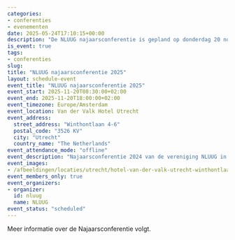 ```yaml
---
categories:
- conferenties
- evenementen
date: 2025-05-24T17:10:15+00:00
description: "De NLUUG najaarsconferentie is gepland op donderdag 20 november 2025 in het Van der Valk Hotel Utrecht."
is_event: true
tags:
- conferenties
slug:
title: "NLUUG najaarsconferentie 2025"
layout: schedule-event
event_title: "NLUUG najaarsconferentie 2025"
event_start: 2025-11-20T08:30:00+02:00
event_end: 2025-11-20T18:00:00+02:00
event_timezone: Europe/Amsterdam
event_location: Van der Valk Hotel Utrecht
event_address:
  street_address: "Winthontlaan 4-6"
  postal_code: "3526 KV"
  city: "Utrecht"
  country_name: "The Netherlands"
event_attendance_mode: "offline"
event_description: "Najaarsconferentie 2024 van de vereniging NLUUG in het Van der Valk Hotel te Utrecht"
event_images:
- /afbeeldingen/locaties/utrecht/hotel-van-der-valk-utrecht-winthontlaan.jpg
event_members_only: true
event_organizers:
- organizer:
  id: nluug
  name: NLUUG
event_status: "scheduled"
---
```


Meer informatie over de Najaarsconferentie volgt.
